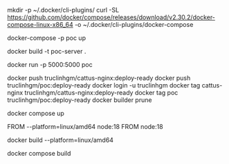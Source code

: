 mkdir -p ~/.docker/cli-plugins/
curl -SL https://github.com/docker/compose/releases/download/v2.30.2/docker-compose-linux-x86_64 -o ~/.docker/cli-plugins/docker-compose

docker-compose -p poc up

docker build -t poc-server .

docker run -p 5000:5000 poc

docker push truclinhgm/cattus-nginx:deploy-ready
docker push truclinhgm/poc:deploy-ready
docker login -u truclinhgm
docker tag cattus-nginx truclinhgm/cattus-nginx:deploy-ready
docker tag poc truclinhgm/poc:deploy-ready
docker builder prune

docker compose up

FROM --platform=linux/amd64 node:18
FROM node:18

docker build --platform=linux/amd64

docker compose build

